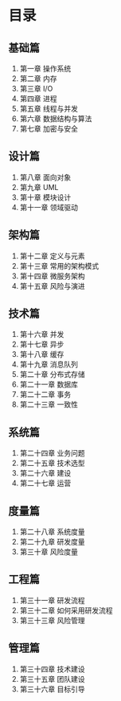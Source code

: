 # 目录

## 基础篇

1. 第一章 操作系统
2. 第二章 内存
3. 第三章 I/O
4. 第四章 进程
5. 第五章 线程与并发
6. 第六章 数据结构与算法
7. 第七章 加密与安全

## 设计篇

1. 第八章 面向对象
2. 第九章 UML
3. 第十章 模块设计
4. 第十一章 领域驱动

## 架构篇

1. 第十二章 定义与元素
2. 第十三章 常用的架构模式
3. 第十四章 微服务架构
4. 第十五章 风险与演进

## 技术篇

1. 第十六章 并发
2. 第十七章 异步
3. 第十八章 缓存
4. 第十九章 消息队列
5. 第二十章 分布式存储
6. 第二十一章 数据库
7. 第二十二章 事务
8. 第二十三章 一致性

## 系统篇

1. 第二十四章 业务问题
2. 第二十五章 技术选型
3. 第二十六章 建设
4. 第二十七章 运营

## 度量篇

1. 第二十八章 系统度量
2. 第二十九章 研发度量
3. 第三十章 风险度量

## 工程篇

1. 第三十一章 研发流程
2. 第三十二章 如何采用研发流程
3. 第三十三章 风险管理

## 管理篇

1. 第三十四章 技术建设
2. 第三十五章 团队建设
3. 第三十六章 目标引导
